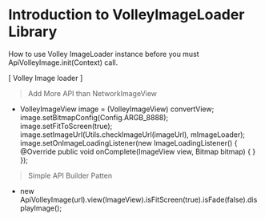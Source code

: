 # Introduction to VolleyImageLoader Library

How to use Volley ImageLoader instance before you must ApiVolleyImage.init(Context) call.

[ Volley Image loader ]

> Add More API than NetworkImageView
- VolleyImageView image = (VolleyImageView) convertView;
image.setBitmapConfig(Config.ARGB_8888);
image.setFitToScreen(true);
image.setImageUrl(Utils.checkImageUrl(imageUrl), mImageLoader);
image.setOnImageLoadingListener(new ImageLoadingListener() {
    @Override
      public void onComplete(ImageView view, Bitmap bitmap) {
      }
});

> Simple API Builder Patten
- new ApiVolleyImage(url).view(ImageView).isFitScreen(true).isFade(false).displayImage();
